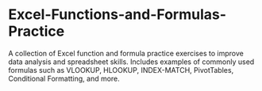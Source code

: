 # Excel-Functions-and-Formulas-Practice
A collection of Excel function and formula practice exercises to improve data analysis and spreadsheet skills. Includes examples of commonly used formulas such as VLOOKUP, HLOOKUP, INDEX-MATCH, PivotTables, Conditional Formatting, and more.
